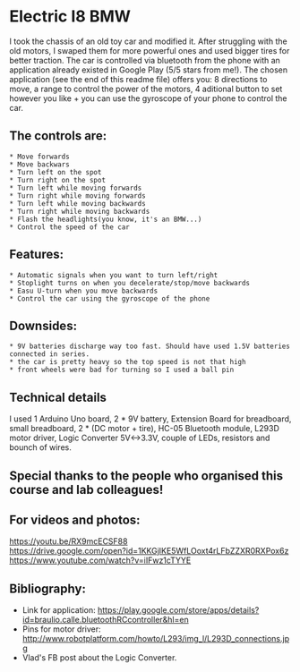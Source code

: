 # Electric I8 BMW

  I took the chassis of an old toy car and modified it. After struggling with the old motors, I swaped them for more powerful ones and used bigger tires for better traction. The car is controlled via bluetooth from the phone with an application already existed in Google Play (5/5 stars from me!).
  The chosen application (see the end of this readme file) offers you: 8 directions to move, a range to control the power of the motors, 4 aditional button to set however you like + you can use the gyroscope of your phone to control the car.

## The controls are:

    * Move forwards
    * Move backwars
    * Turn left on the spot
    * Turn right on the spot
    * Turn left while moving forwards
    * Turn right while moving forwards
    * Turn left while moving backwards
    * Turn right while moving backwards
    * Flash the headlights(you know, it's an BMW...)
    * Control the speed of the car

## Features:

    * Automatic signals when you want to turn left/right
    * Stoplight turns on when you decelerate/stop/move backwards
    * Easu U-turn when you move backwards
    * Control the car using the gyroscope of the phone
    
## Downsides:

    * 9V batteries discharge way too fast. Should have used 1.5V batteries connected in series.
    * the car is pretty heavy so the top speed is not that high
    * front wheels were bad for turning so I used a ball pin
    
## Technical details

  I used 1 Arduino Uno board, 2 * 9V battery, Extension Board for breadboard,  small breadboard, 2 * (DC motor + tire), HC-05 Bluetooth module, L293D motor driver, Logic Converter 5V<->3.3V, couple of LEDs, resistors and bounch of wires.

## Special thanks to the people who organised this course and lab colleagues!

## For videos and photos:
   https://youtu.be/RX9mcECSF88</br>
   https://drive.google.com/open?id=1KKGjIKE5WfLOoxt4rLFbZZXR0RXPox6z</br>
   https://www.youtube.com/watch?v=iIFwz1cTYYE</br>

## Bibliography:
   * Link for application: https://play.google.com/store/apps/details?id=braulio.calle.bluetoothRCcontroller&hl=en
   * Pins for motor driver: http://www.robotplatform.com/howto/L293/img_l/L293D_connections.jpg
   * Vlad's FB post about the Logic Converter.
